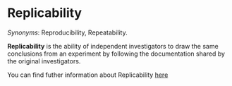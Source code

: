 # Replicability

*Synonyms*: Reproducibility, Repeatability.

**Replicability** is the ability of independent investigators to draw the same conclusions from an experiment by following the documentation shared by the original investigators.

You can find futher information about Replicability [here](../../Accountability/L2.Reproducibility.md)
